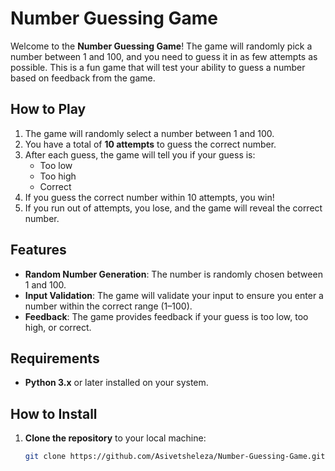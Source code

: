 # Number Guessing Game

Welcome to the **Number Guessing Game**! The game will randomly pick a number between 1 and 100, and you need to guess it in as few attempts as possible. This is a fun game that will test your ability to guess a number based on feedback from the game.

## How to Play

1. The game will randomly select a number between 1 and 100.
2. You have a total of **10 attempts** to guess the correct number.
3. After each guess, the game will tell you if your guess is:
   - Too low
   - Too high
   - Correct
4. If you guess the correct number within 10 attempts, you win!
5. If you run out of attempts, you lose, and the game will reveal the correct number.

## Features

- **Random Number Generation**: The number is randomly chosen between 1 and 100.
- **Input Validation**: The game will validate your input to ensure you enter a number within the correct range (1–100).
- **Feedback**: The game provides feedback if your guess is too low, too high, or correct.

## Requirements

- **Python 3.x** or later installed on your system.

## How to Install

1. **Clone the repository** to your local machine:
   ```bash
   git clone https://github.com/Asivetsheleza/Number-Guessing-Game.git
